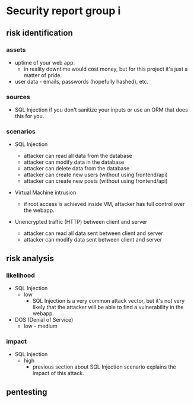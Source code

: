 # Security report group i

## risk identification

### assets

* uptime of your web app.
  * in reality downtime would cost money, but for this project it's just a matter of pride.
* user data - emails, passwords (hopefully hashed), etc.

### sources

* SQL Injection if you don't sanitize your inputs or use an ORM that does this for you.

### scenarios

* SQL Injection
  * attacker can read all data from the database
  * attacker can modify data in the database
  * attacker can delete data from the database
  * attacker can create new users (without using frontend/api)
  * attacker can create new posts (without using frontend/api)
* Virtual Machine intrusion
  * if root access is achieved inside VM, attacker has full control over the webapp.

* Unencrypted traffic (HTTP) between client and server
  * attacker can read all data sent between client and server
  * attacker can modify data sent between client and server

## risk analysis

### likelihood

* SQL Injection
  * low
    * SQL Injection is a very common attack vector, but it's not very likely that the attacker will be able to find a vulnerability in the webapp.
* DOS (Denial of Service)
  * low - medium


### impact

* SQL Injection
  * high
    * previous section about SQL Injection scenario explains the impact of this attack.

## pentesting

